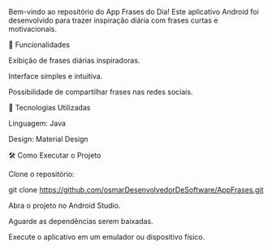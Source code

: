 Bem-vindo ao repositório do App Frases do Dia! Este aplicativo Android foi desenvolvido para trazer inspiração diária com frases curtas e motivacionais.

📱 Funcionalidades

Exibição de frases diárias inspiradoras.

Interface simples e intuitiva.

Possibilidade de compartilhar frases nas redes sociais.

🚀 Tecnologias Utilizadas

Linguagem: Java

Design: Material Design

🛠️ Como Executar o Projeto

Clone o repositório:

git clone https://github.com/osmarDesenvolvedorDeSoftware/AppFrases.git

Abra o projeto no Android Studio.

Aguarde as dependências serem baixadas.

Execute o aplicativo em um emulador ou dispositivo físico.
